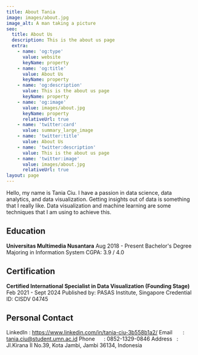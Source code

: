 ```yaml
---
title: About Tania
image: images/about.jpg
image_alt: A man taking a picture
seo:
  title: About Us
  description: This is the about us page
  extra:
    - name: 'og:type'
      value: website
      keyName: property
    - name: 'og:title'
      value: About Us
      keyName: property
    - name: 'og:description'
      value: This is the about us page
      keyName: property
    - name: 'og:image'
      value: images/about.jpg
      keyName: property
      relativeUrl: true
    - name: 'twitter:card'
      value: summary_large_image
    - name: 'twitter:title'
      value: About Us
    - name: 'twitter:description'
      value: This is the about us page
    - name: 'twitter:image'
      value: images/about.jpg
      relativeUrl: true
layout: page
---
```

Hello, my name is Tania Ciu. I have a passion in data science, data analytics, and data visualization. Getting insights out of data is something that I really like. Data visualization and machine learning are some techniques that I am using to achieve this.

## Education

**Universitas Multimedia Nusantara**
Aug 2018 - Present
Bachelor's Degree 
Majoring in Information System CGPA: 3.9 / 4.0

## Certification

**Certified International Specialist in Data Visualization (Founding Stage)**
Feb 2021 - Sept 2024
Published by: PASAS Institute, Singapore
Credential ID: CISDV 04745

## Personal Contact
LinkedIn : <https://www.linkedin.com/in/tania-ciu-3b558b1a2/>
Email       : <tania.ciu@student.umn.ac.id>
Phone      : 0852-1329-0846
Address   : Jl.Kirana II No.39, Kota Jambi, Jambi 36134, Indonesia
